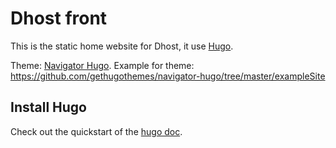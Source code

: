 # Dhost front

This is the static home website for Dhost, it use [Hugo](https://gohugo.io/).

Theme: [Navigator Hugo](https://themes.gohugo.io/navigator-hugo/).
Example for theme: https://github.com/gethugothemes/navigator-hugo/tree/master/exampleSite

## Install Hugo

Check out the quickstart of the [hugo doc](https://gohugo.io/getting-started/quick-start/).


